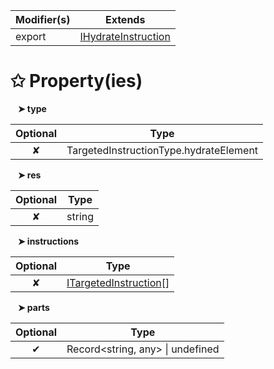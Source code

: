| Modifier(s)                            | Extends                                    |
|----------------------------------------|--------------------------------------------|
| export | [IHydrateInstruction](/runtime/interface/definitions/ihydrateinstruction.md) |

# &#10025; Property(ies)

&nbsp;&nbsp; **&#10148; type**

| Optional                           | Type                         |
|:----------------------------------:|------------------------------|
| ✘ | TargetedInstructionType.hydrateElement |

&nbsp;&nbsp; **&#10148; res**

| Optional                           | Type                         |
|:----------------------------------:|------------------------------|
| ✘ | string |

&nbsp;&nbsp; **&#10148; instructions**

| Optional                           | Type                         |
|:----------------------------------:|------------------------------|
| ✘ | [ITargetedInstruction](/runtime/variable/definitions/itargetedinstruction.md)[] |

&nbsp;&nbsp; **&#10148; parts**

| Optional                           | Type                         |
|:----------------------------------:|------------------------------|
| ✔ | Record&lt;string, any&gt; &#124; undefined |